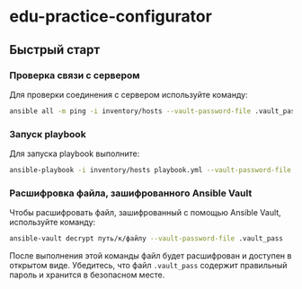 # edu-practice-configurator

## Быстрый старт

### Проверка связи с сервером

Для проверки соединения с сервером используйте команду:

```sh
ansible all -m ping -i inventory/hosts --vault-password-file .vault_pass
```

### Запуск playbook

Для запуска playbook выполните:

```sh
ansible-playbook -i inventory/hosts playbook.yml --vault-password-file .vault_pass
```
### Расшифровка файла, зашифрованного Ansible Vault

Чтобы расшифровать файл, зашифрованный с помощью Ansible Vault, используйте команду:

```sh
ansible-vault decrypt путь/к/файлу --vault-password-file .vault_pass
```

После выполнения этой команды файл будет расшифрован и доступен в открытом виде. Убедитесь, что файл `.vault_pass` содержит правильный пароль и хранится в безопасном месте.
